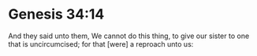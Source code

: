 # Genesis 34:14

And they said unto them, We cannot do this thing, to give our sister to one that is uncircumcised; for that [were] a reproach unto us: